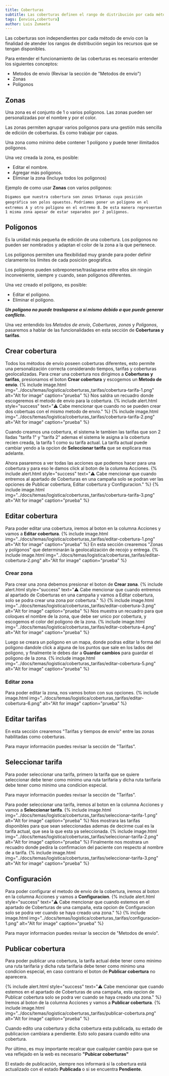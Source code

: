```yaml
---
title: Coberturas
subtitle: Las coberturas definen el rango de distribución por cada método de envío.
tags: [envios,cobertura]
author: Luis Zumaeta
---
```


Las coberturas son independientes por cada método de envío con la finalidad de atender los rangos de distribución según los recursos que se tengan disponibles.

Para entender el funcionamiento de las coberturas es necesario entender los siguientes conceptos:
- Metodos de envío (Revisar la sección de "Metodos de envío")
- Zonas
- Polígonos

## Zonas
Una zona es el conjunto de 1 o varios polígonos. Las zonas pueden ser personalizadas por el nombre y por el color.

Las zonas permiten agrupar varios polígonos para una gestión más sencilla de edición de coberturas. Es como trabajar por capas.

Una zona como mínimo debe contener 1 polígono y puede tener ilimitados polígonos.

Una vez creada la zona, es posible:
- Editar el nombre.
- Agregar más polígonos.
- Eliminar la zona (Incluye todos los polígonos)

Ejemplo de como usar **Zonas** con varios polígonos:

`Digamos que nuestra cobertura son zonas Urbanas cuya posición geográfica son polos opuestos.`
`Podríamos poner un polígono en el extremos A y otro polígono en el extremo B.`
`De esta manera representan 1 misma zona apesar de estar separados por 2 polígonos.`

## Polígonos
Es la unidad más pequeña de edición de una cobertura. Los polígonos no pueden ser nombrados y adaptan el color de la zona a la que pertenece.

Los polígonos permiten una flexibilidad muy grande para poder definir claramente los límites de cada posición geográfica.

Los polígonos pueden sobreponerse/traslaparse entre ellos sin ningún inconveniente, siempre y cuando, sean polígonos diferentes.

Una vez creado el polígono, es posible:

- Editar el polígono.
- Eliminar el polígono.

***Un polígono no puede traslaparse a sí mismo debido a que puede generar conflicto.***

Una vez entendido los *Metodos de envío*, *Coberturas*, *zonas* y *Poligonos*, pasaremos
a hablar de las funcionalidades en esta sección de **Coberturas y tarifas**.

## Crear cobertura
Todos los métodos de envío poseen coberturas diferentes, esto permite una personalización correcta considerando tiempos, tarifas y coberturas geolocalizadas. Para crear una cobertura nos dirigimos a **Coberturas y tarifas**, presionamos el boton **Crear cobertura** y escogemos un **Metodo de envio**.
{% include image.html img="../docs/temas/logistica/coberturas_tarifas/cobertura-tarifa-1.png" alt="Alt for image" caption="prueba" %}
Nos saldra un recuadro donde escogeremos el metodo de envio para la cobertura.
{% include alert.html style="success" text="⚠️ Cabe mencionar que cuando no se pueden crear dos cobertuas con el mismo metodo de envio." %}
{% include image.html img="../docs/temas/logistica/coberturas_tarifas/cobertura-tarifa-2.png" alt="Alt for image" caption="prueba" %}

Cuando creamos una cobertura, el sistema le tambien las tarifas que son 2 lladas "tarifa 1" y "tarifa 2" ademas el sistema le asigna a la cobertura recien creada, la tarifa 1 como su tarifa actual. La tarifa actual puede cambiar yendo a la opcion de **Seleccionar tarifa** que se explicara mas adelante.

Ahora pasaremos a ver todas las acciones que podemos hacer para una cobertura y para eso le damos click al boton de la columna Acciones.
{% include alert.html style="success" text="⚠️ Cabe mencionar que cuando entremos al apartado de Coberturas en una campaña solo se podran ver las opciones de Publicar cobertura, Editar cobertura y Configuracion." %}
{% include image.html img="../docs/temas/logistica/coberturas_tarifas/cobertura-tarifa-3.png" alt="Alt for image" caption="prueba" %}


## Editar cobertura
Para poder editar una cobertura, iremos al boton en la columna Acciones y vamos a **Editar cobertura**.
{% include image.html img="../docs/temas/logistica/coberturas_tarifas/editar-cobertura-1.png" alt="Alt for image" caption="prueba" %}
En esta sección crearemos "Zonas y polígonos" que determinarán la geolocalización de recojo y entrega.
{% include image.html img="../docs/temas/logistica/coberturas_tarifas/editar-cobertura-2.png" alt="Alt for image" caption="prueba" %}

### Crear zona
Para crear una zona debemos presionar el boton de **Crear zona**.
{% include alert.html style="success" text="⚠️ Cabe mencionar que cuando entremos al apartado de Coberturas en una campaña y vamos a Editar cobertura, solo se podra crear una zona por cobertura." %}
{% include image.html img="../docs/temas/logistica/coberturas_tarifas/editar-cobertura-3.png" alt="Alt for image" caption="prueba" %}
Nos muestra un recuadro para que coloques el nombre de la zona, que debe ser unico por cobertura, y escogemos el color del poligono de la zona. 
{% include image.html img="../docs/temas/logistica/coberturas_tarifas/editar-cobertura-4.png" alt="Alt for image" caption="prueba" %}

Luego se creara un poligono en un mapa, donde podras editar la forma del poligono dandole click a alguna de los puntos que sale en los lados del poligono, y finalmente le debes dar a **Guardar cambios** para guardar el poligono de la zona.
{% include image.html img="../docs/temas/logistica/coberturas_tarifas/editar-cobertura-5.png" alt="Alt for image" caption="prueba" %}

### Editar zona
Para poder editar la zona, nos vamos boton con sus opciones.
{% include image.html img="../docs/temas/logistica/coberturas_tarifas/editar-cobertura-6.png" alt="Alt for image" caption="prueba" %}

## Editar tarifas
En esta sección crearemos "Tarifas y tiempos de envío" entre las zonas habilitadas como coberturas.

Para mayor información puedes revisar la sección de "Tarifas".

## Seleccionar tarifa
Para poder seleccionar una tarifa, primero la tarifa que se quiere seleccionar debe tener como minimo una ruta tarifaria y dicha ruta tarifaria debe tener como minimo una condicion especial.

Para mayor información puedes revisar la sección de "Tarifas".

Para poder seleccionar una tarifa, iremos al boton en la columna Acciones y vamos a **Seleccionar tarifa**.
{% include image.html img="../docs/temas/logistica/coberturas_tarifas/seleccionar-tarifa-1.png" alt="Alt for image" caption="prueba" %}
Nos mostrara las tarifas disponibles para que sean seleccionadas ademas de decirme cual es la tarifa actual, que sea la que esta ya seleccionada.
{% include image.html img="../docs/temas/logistica/coberturas_tarifas/seleccionar-tarifa-2.png" alt="Alt for image" caption="prueba" %}
Finalmente nos mostrara un recuadro donde pedira la confirmacion del paciente con respecto al nombre de a tarifa.
{% include image.html img="../docs/temas/logistica/coberturas_tarifas/seleccionar-tarifa-3.png" alt="Alt for image" caption="prueba" %}

## Configuración
Para poder configurar el metodo de envio de la cobertura, iremos al boton en la columna Acciones y vamos a **Configuracion**.
{% include alert.html style="success" text="⚠️ Cabe mencionar que cuando estemos en el apartado de Coberturas de una campaña, esta opcion de Configuracion solo se podra ver cuando se haya creado una zona." %}
{% include image.html img="../docs/temas/logistica/coberturas_tarifas/configuracion-1.png" alt="Alt for image" caption="prueba" %}

Para mayor informacion puedes revisar la seccion de "Metodos de envío".

## Publicar cobertura
Para poder publicar una cobertura, la tarifa actual debe tener como minimo una ruta tarifaria y dicha ruta tarifaria debe tener como minimo una condicion especial, en caso contrario el boton de **Publicar cobertura** no aparecera.

{% include alert.html style="success" text="⚠️ Cabe mencionar que cuando estemos en el apartado de Coberturas de una campaña, esta opcion de Publicar cobertura solo se podra ver cuando se haya creado una zona." %}
Iremos al boton de la columna Acciones y vamos a **Publicar cobertura**. 
{% include image.html img="../docs/temas/logistica/coberturas_tarifas/publicar-cobertura.png" alt="Alt for image" caption="prueba" %}

Cuando edito una cobertura y dicha cobertura esta publicada, su estado de publicacion cambiara a pendiente. Esto solo pasara cuando edito una cobertura.

Por último, es muy importante recalcar que cualquier cambio para que se vea reflejado en la web es necesario **"Pubicar coberturas"**

El estado de publicación, siempre nos informará si la cobertura está actualizado con el estado **Publicada** o si se encuentra **Pendiente**.